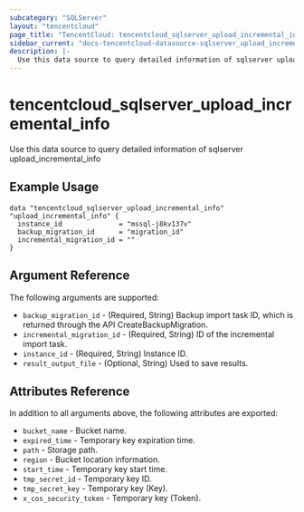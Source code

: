 ```yaml
---
subcategory: "SQLServer"
layout: "tencentcloud"
page_title: "TencentCloud: tencentcloud_sqlserver_upload_incremental_info"
sidebar_current: "docs-tencentcloud-datasource-sqlserver_upload_incremental_info"
description: |-
  Use this data source to query detailed information of sqlserver upload_incremental_info
---
```


# tencentcloud_sqlserver_upload_incremental_info

Use this data source to query detailed information of sqlserver upload_incremental_info

## Example Usage

```hcl
data "tencentcloud_sqlserver_upload_incremental_info" "upload_incremental_info" {
  instance_id              = "mssql-j8kv137v"
  backup_migration_id      = "migration_id"
  incremental_migration_id = ""
}
```

## Argument Reference

The following arguments are supported:

* `backup_migration_id` - (Required, String) Backup import task ID, which is returned through the API CreateBackupMigration.
* `incremental_migration_id` - (Required, String) ID of the incremental import task.
* `instance_id` - (Required, String) Instance ID.
* `result_output_file` - (Optional, String) Used to save results.

## Attributes Reference

In addition to all arguments above, the following attributes are exported:

* `bucket_name` - Bucket name.
* `expired_time` - Temporary key expiration time.
* `path` - Storage path.
* `region` - Bucket location information.
* `start_time` - Temporary key start time.
* `tmp_secret_id` - Temporary key ID.
* `tmp_secret_key` - Temporary key (Key).
* `x_cos_security_token` - Temporary key (Token).


